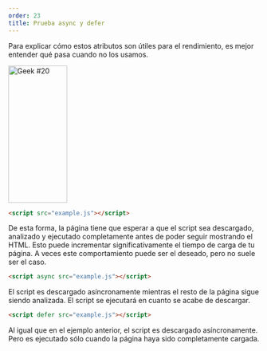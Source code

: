 ```yaml
---
order: 23
title: Prueba async y defer
---
```


Para explicar cómo estos atributos son útiles para el rendimiento, es mejor entender qué pasa cuando no los usamos.

<div class="img-left">
  <img id="geek-20" class="icos-geek" src="http://browserdiet.com/img/20.png" alt="Geek #20" width="118" height="275" />
</div>

``` html
<script src="example.js"></script>
```

De esta forma, la página tiene que esperar a que el script sea descargado, analizado y ejecutado completamente antes de poder seguir mostrando el HTML. Esto puede incrementar significativamente el tiempo de carga de tu página. A veces este comportamiento puede ser el deseado, pero no suele ser el caso.

``` html
<script async src="example.js"></script>
```

El script es descargado asíncronamente mientras el resto de la página sigue siendo analizada. El script se ejecutará en cuanto se acabe de descargar.

``` html
<script defer src="example.js"></script>
```

Al igual que en el ejemplo anterior, el script es descargado asíncronamente. Pero es ejecutado sólo cuando la página haya sido completamente cargada.
